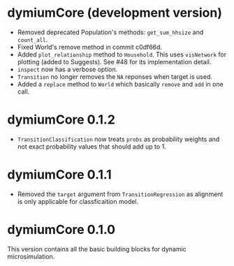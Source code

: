 # dymiumCore (development version)

- Removed deprecated Population's methods: `get_sum_hhsize` and `count_all`.
- Fixed World's remove method in commit c0df66d.
- Added `plot_relationship` method to `Household`. This uses `visNetwork` for plotting (added to Suggests). See #48 for its implementation detail.
- `inspect` now has a verbose option.
- `Transition` no longer removes the `NA` reponses when target is used.
- Added a `replace` method to `World` which basically `remove` and `add` in one call.

# dymiumCore 0.1.2

- `TransitionClassification` now treats `probs` as probability weights and not exact probability values that should add up to 1. 

# dymiumCore 0.1.1

- Removed the `target` argument from `TransitionRegression` as alignment is only applicable for classficaition model.

# dymiumCore 0.1.0

This version contains all the basic building blocks for dynamic microsimulation.
